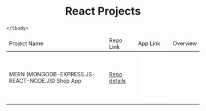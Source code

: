 <p align="center"> 
  
<h1 align="center">React Projects</h1>
</p>
<table>
    <thead>
        <tr>
            <td>Project Name</td>
            <td>Repo Link</td>
            <td>App Link</td>
            <td>Overview</td>
        </tr>
    </thead>
    <tbody> <tr>
            <td>MERN (MONGODB-EXPRESS.JS-REACT-NODE.JS) Shop App</td>
            <td><a href="https://github.com/fkaraagac11/real-estate-design" target="_blank"> Repo details</a></td>
            <!-- <td><a href=http://3.140.92.119/ target="_blank">App details (AWS deployed) </a></td> -->
            <td><img src="./animation_500_kd7ngokt.gif" alt="react" height="130"></td> 
        </tr>
     
    </tbody>
</table>
